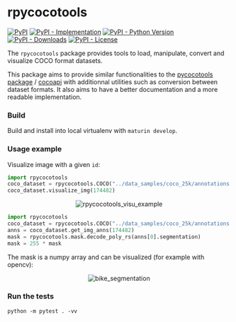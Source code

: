 # rpycocotools

[![PyPI](https://img.shields.io/pypi/v/rpycocotools?style=flat)](https://pypi.org/project/rpycocotools)
[![PyPI - Implementation](https://img.shields.io/pypi/implementation/rpycocotools?style=flat)](https://pypi.org/project/rpycocotools)
[![PyPI - Python Version](https://img.shields.io/pypi/pyversions/rpycocotools?style=flat)](https://pypi.org/project/rpycocotools)
[![PyPI - Downloads](https://img.shields.io/pypi/dm/rpycocotools?style=flat-square)](https://pypistats.org/packages/rpycocotools)
[![PyPI - License](https://img.shields.io/pypi/l/rpycocotools?style=flat)](https://opensource.org/licenses/MIT)

The `rpycocotools` package provides tools to load, manipulate, convert and visualize COCO format datasets.

This package aims to provide similar functionalities to the [pycocotools package](https://pypi.org/project/pycocotools/) / [cocoapi](https://github.com/cocodataset/cocoapi) with additionnal utilities such as conversion between dataset formats. It also aims to have a better documentation and a more readable implementation.

### Build

Build and install into local virtualenv with `maturin develop`.

### Usage example

Visualize image with a given `id`:
```python
import rpycocotools
coco_dataset = rpycocotools.COCO("../data_samples/coco_25k/annotations.json", "../data_samples/coco_25k/images")
coco_dataset.visualize_img(174482)
```

<p align="center">
  <img alt="rpycocotools_visu_example" src="https://user-images.githubusercontent.com/34478245/216580391-72226762-3fca-482b-a5ed-f93ed5a21931.png">
</p>

```python
import rpycocotools
coco_dataset = rpycocotools.COCO("../data_samples/coco_25k/annotations.json", "../data_samples/coco_25k/images")
anns = coco_dataset.get_img_anns(174482)
mask = rpycocotools.mask.decode_poly_rs(anns[0].segmentation)
mask = 255 * mask
```
The mask is a numpy array and can be visualized (for example with opencv):

<p align="center">
  <img alt="bike_segmentation" src="https://user-images.githubusercontent.com/34478245/226691842-8a11cde1-905d-434e-b287-0c3c685e01d1.png">
</p>

### Run the tests
```
python -m pytest . -vv
```
